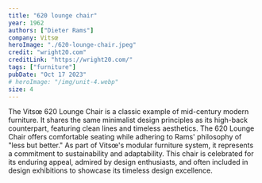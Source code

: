 ```yaml
---
title: "620 lounge chair"
year: 1962
authors: ["Dieter Rams"]
company: Vitsœ
heroImage: "./620-lounge-chair.jpeg"
credit: "wright20.com"
creditLink: "https://wright20.com/"
tags: ["furniture"]
pubDate: "Oct 17 2023"
# heroImage: "/img/unit-4.webp"
size: 4
---
```


The Vitsœ 620 Lounge Chair is a classic example of mid-century modern furniture. It shares the same minimalist design principles as its high-back counterpart, featuring clean lines and timeless aesthetics. The 620 Lounge Chair offers comfortable seating while adhering to Rams' philosophy of "less but better." As part of Vitsœ's modular furniture system, it represents a commitment to sustainability and adaptability. This chair is celebrated for its enduring appeal, admired by design enthusiasts, and often included in design exhibitions to showcase its timeless design excellence.

